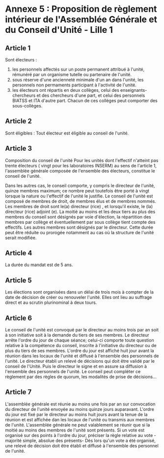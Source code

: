 # Annexe 5 : Proposition de règlement intérieur de l'Assemblée Générale et du Conseil d'Unité - Lille 1

## Article 1

Sont électeurs :

1. les personnels affectés sur un poste permanent attribué à l'unité, rémunéré par un organisme tutelle ou partenaire de l'unité.
2. sous réserve d'une ancienneté minimale d'un an dans l'unité, les personnels non permaments participant à l'activité de l'unité.
3. les électeurs ont répartis en deux collèges, celui des enseignants-chercheurs et des chercheurs d'une part, et celui des personnels BIATSS et ITA d'autre part. Chacun de ces collèges peut comporter des sous-collèges.

## Article 2

Sont éligibles :
Tout électeur est éligible au conseil de l'unité.

## Article 3

Composition du conseil de l'unité
Pour les unités dont l'effectif n'atteint pas trente électeurs ( vingt pour les laboratoires INSERM) au sens de l'article 1, l'assemblée générale composée de l'ensemble des électeurs, constitue le conseil de l'unité.

Dans les autres cas, le conseil comporte, y compris le directeur de l'unité, quinze membres maximum; ce nombre peut toutefois être porté à vingt lorsque la nature ou l'effectif de l'unité le justifie.
Le conseil de l'unité est composé de membres de droit, de membres élus et de membres nommés.
Les membres de droit sont le(a) directeur (rice) , et lorsqu'il existe, le (la) directeur (rice) adjoint (e).
La moitié au moins et les deux tiers au plus des membres du conseil sont désignés par voie d'élection, la répartition des membres par collège et éventuellement par sous collège tient compte des effectifs.
Les autres membres sont désignés par le directeur. Cette durée peut être réduite ou prorogée notamment au cas où la structure de l'unité serait modifiée.

## Article 4

La durée du mandat est de 5 ans.

## Article 5

Les élections sont organisées dans un délai de trois mois à compter de la date de décision de créer ou renouveler l'unité.
Elles ont lieu au suffrage direct et au scrutin plurinominal à deux tours.

## Article 6

Le conseil de l'unité est convoqué par le directeur au moins trois par an soit à son initiative soit à la demande du tiers de ses membres.
Le directeur arrête l'ordre du jour de chaque séance; celui-ci comporte toute question relative à la compétence du conseil, inscrite à l'initiative du directeur ou de plus du tiers de ses membres.
L'ordre du jour est affiché huit jour avant la réunion dans les locaux de l'unité et diffusé à l'ensemble des personnels de l'unité.
Le directeur établi un relevé de décisions qui doit être validé par le conseil de l'Unité. Puis le directeur le signe et en assure sa diffusion à l'ensemble des personnels de l'unité.
Le conseil peut compléter ce règlement par des règles de quorum, les modalités de prise de décisions...

## Article 7

L'assemblée générale est réunie au moins une fois par an sur convocation du directeur de l'unité envoyée au moins quinze jours auparavant.
L'ordre du jour est fixé par le directeur au moins huit jours avant la tenue de la réunion et est affichée dan les locaux de l'unité ou transmis aux membres de l'unité.
L'assemblée générale ne peut valablement se réunir que si la moitié au moins des membres de l'unité sont présents.
Si un vote est organisé sur des points à l'ordre du jour, préciser la règle relative au vote - majorité simple, absolue des présents-
Dès lors qu'un vote a été organisé, une relevé de décision doit être établi et diffusé à l'ensemble des personnel de l'unité.
